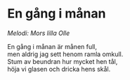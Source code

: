 # En gång i månan
*Melodi: Mors lilla Olle*

En gång i månan är månen full,  
men aldrig jag sett henom ramla omkull.  
Stum av beundran hur mycket hen tål,  
höja vi glasen och dricka hens skål.  